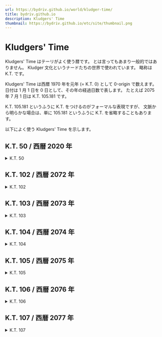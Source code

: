 ```yaml
---
url: https://bydriv.github.io/world/kludger-time/
title: bydriv.github.io
description: Kludgers' Time
thumbnail: https://bydriv.github.io/etc/site/thumbnail.png
---
```


# Kludgers' Time

Kludgers' Time はテーリがよく使う暦です。
とは言ってもあまり一般的ではありません。
Kludger 文化というナードたちの世界で使われています。
略称は K.T. です。

Kludgers' Time は西暦 1970 年を元年 (= K.T. 0) として 0-origin で数えます。
日付は 1 月 1 日を 0 日として、その年の経過日数で表します。
たとえば 2075 年 7 月 1 日は K.T. 105.181 です。

K.T. 105.181 というふうに K.T. をつけるのがフォーマルな表現ですが、
文脈から明らかな場合は、単に 105.181 というふうに K.T. を省略することもあります。

以下によく使う Kludgers' Time を示します。

## K.T. 50 / 西暦 2020 年

<div class="paragraph">
<details>
<summary>K.T. 50</summary>
<div class="kt-year-calendar">
<div class="kt-month-calendar" data-year="2020" data-month="1"></div>
<div class="kt-month-calendar" data-year="2020" data-month="2"></div>
<div class="kt-month-calendar" data-year="2020" data-month="3"></div>
<div class="kt-month-calendar" data-year="2020" data-month="4"></div>
<div class="kt-month-calendar" data-year="2020" data-month="5"></div>
<div class="kt-month-calendar" data-year="2020" data-month="6"></div>
<div class="kt-month-calendar" data-year="2020" data-month="7"></div>
<div class="kt-month-calendar" data-year="2020" data-month="8"></div>
<div class="kt-month-calendar" data-year="2020" data-month="9"></div>
<div class="kt-month-calendar" data-year="2020" data-month="10"></div>
<div class="kt-month-calendar" data-year="2020" data-month="11"></div>
<div class="kt-month-calendar" data-year="2020" data-month="12"></div>
</div>
</details>
</div>

## K.T. 102 / 西暦 2072 年

<div class="paragraph">
<details>
<summary>K.T. 102</summary>
<div class="kt-year-calendar">
<div class="kt-month-calendar" data-year="2072" data-month="1"></div>
<div class="kt-month-calendar" data-year="2072" data-month="2"></div>
<div class="kt-month-calendar" data-year="2072" data-month="3"></div>
<div class="kt-month-calendar" data-year="2072" data-month="4"></div>
<div class="kt-month-calendar" data-year="2072" data-month="5"></div>
<div class="kt-month-calendar" data-year="2072" data-month="6"></div>
<div class="kt-month-calendar" data-year="2072" data-month="7"></div>
<div class="kt-month-calendar" data-year="2072" data-month="8"></div>
<div class="kt-month-calendar" data-year="2072" data-month="9"></div>
<div class="kt-month-calendar" data-year="2072" data-month="10"></div>
<div class="kt-month-calendar" data-year="2072" data-month="11"></div>
<div class="kt-month-calendar" data-year="2072" data-month="12"></div>
</div>
</details>
</div>

## K.T. 103 / 西暦 2073 年

<div class="paragraph">
<details>
<summary>K.T. 103</summary>
<div class="kt-year-calendar">
<div class="kt-month-calendar" data-year="2073" data-month="1"></div>
<div class="kt-month-calendar" data-year="2073" data-month="2"></div>
<div class="kt-month-calendar" data-year="2073" data-month="3"></div>
<div class="kt-month-calendar" data-year="2073" data-month="4"></div>
<div class="kt-month-calendar" data-year="2073" data-month="5"></div>
<div class="kt-month-calendar" data-year="2073" data-month="6"></div>
<div class="kt-month-calendar" data-year="2073" data-month="7"></div>
<div class="kt-month-calendar" data-year="2073" data-month="8"></div>
<div class="kt-month-calendar" data-year="2073" data-month="9"></div>
<div class="kt-month-calendar" data-year="2073" data-month="10"></div>
<div class="kt-month-calendar" data-year="2073" data-month="11"></div>
<div class="kt-month-calendar" data-year="2073" data-month="12"></div>
</div>
</details>
</div>

## K.T. 104 / 西暦 2074 年

<div class="paragraph">
<details>
<summary>K.T. 104</summary>
<div class="kt-year-calendar">
<div class="kt-month-calendar" data-year="2074" data-month="1"></div>
<div class="kt-month-calendar" data-year="2074" data-month="2"></div>
<div class="kt-month-calendar" data-year="2074" data-month="3"></div>
<div class="kt-month-calendar" data-year="2074" data-month="4"></div>
<div class="kt-month-calendar" data-year="2074" data-month="5"></div>
<div class="kt-month-calendar" data-year="2074" data-month="6"></div>
<div class="kt-month-calendar" data-year="2074" data-month="7"></div>
<div class="kt-month-calendar" data-year="2074" data-month="8"></div>
<div class="kt-month-calendar" data-year="2074" data-month="9"></div>
<div class="kt-month-calendar" data-year="2074" data-month="10"></div>
<div class="kt-month-calendar" data-year="2074" data-month="11"></div>
<div class="kt-month-calendar" data-year="2074" data-month="12"></div>
</div>
</details>
</div>

## K.T. 105 / 西暦 2075 年

<div class="paragraph">
<details>
<summary>K.T. 105</summary>
<div class="kt-year-calendar">
<div class="kt-month-calendar" data-year="2075" data-month="1"></div>
<div class="kt-month-calendar" data-year="2075" data-month="2"></div>
<div class="kt-month-calendar" data-year="2075" data-month="3"></div>
<div class="kt-month-calendar" data-year="2075" data-month="4"></div>
<div class="kt-month-calendar" data-year="2075" data-month="5"></div>
<div class="kt-month-calendar" data-year="2075" data-month="6"></div>
<div class="kt-month-calendar" data-year="2075" data-month="7"></div>
<div class="kt-month-calendar" data-year="2075" data-month="8"></div>
<div class="kt-month-calendar" data-year="2075" data-month="9"></div>
<div class="kt-month-calendar" data-year="2075" data-month="10"></div>
<div class="kt-month-calendar" data-year="2075" data-month="11"></div>
<div class="kt-month-calendar" data-year="2075" data-month="12"></div>
</div>
</details>
</div>

## K.T. 106 / 西暦 2076 年

<div class="paragraph">
<details>
<summary>K.T. 106</summary>
<div class="kt-year-calendar">
<div class="kt-month-calendar" data-year="2076" data-month="1"></div>
<div class="kt-month-calendar" data-year="2076" data-month="2"></div>
<div class="kt-month-calendar" data-year="2076" data-month="3"></div>
<div class="kt-month-calendar" data-year="2076" data-month="4"></div>
<div class="kt-month-calendar" data-year="2076" data-month="5"></div>
<div class="kt-month-calendar" data-year="2076" data-month="6"></div>
<div class="kt-month-calendar" data-year="2076" data-month="7"></div>
<div class="kt-month-calendar" data-year="2076" data-month="8"></div>
<div class="kt-month-calendar" data-year="2076" data-month="9"></div>
<div class="kt-month-calendar" data-year="2076" data-month="10"></div>
<div class="kt-month-calendar" data-year="2076" data-month="11"></div>
<div class="kt-month-calendar" data-year="2076" data-month="12"></div>
</div>
</details>
</div>

## K.T. 107 / 西暦 2077 年

<div class="paragraph">
<details>
<summary>K.T. 107</summary>
<div class="kt-year-calendar">
<div class="kt-month-calendar" data-year="2077" data-month="1"></div>
<div class="kt-month-calendar" data-year="2077" data-month="2"></div>
<div class="kt-month-calendar" data-year="2077" data-month="3"></div>
<div class="kt-month-calendar" data-year="2077" data-month="4"></div>
<div class="kt-month-calendar" data-year="2077" data-month="5"></div>
<div class="kt-month-calendar" data-year="2077" data-month="6"></div>
<div class="kt-month-calendar" data-year="2077" data-month="7"></div>
<div class="kt-month-calendar" data-year="2077" data-month="8"></div>
<div class="kt-month-calendar" data-year="2077" data-month="9"></div>
<div class="kt-month-calendar" data-year="2077" data-month="10"></div>
<div class="kt-month-calendar" data-year="2077" data-month="11"></div>
<div class="kt-month-calendar" data-year="2077" data-month="12"></div>
</div>
</details>
</div>

